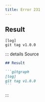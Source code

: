 ```yaml
---
title: Error 231
---
```

## Result

```gitgraph
[log]
git tag v1.0.0
```

::: details Source

````md
## Result

```gitgraph
[log]
git tag v1.0.0
```
````

:::
